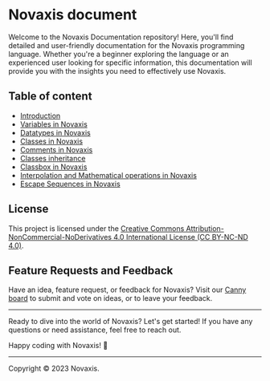 # Novaxis document

Welcome to the Novaxis Documentation repository! Here, you'll find detailed and user-friendly documentation for the Novaxis programming language. Whether you're a beginner exploring the language or an experienced user looking for specific information, this documentation will provide you with the insights you need to effectively use Novaxis.

## Table of content
- [Introduction](docs/document-001.md)
- [Variables in Novaxis](docs/document-002.md)
- [Datatypes in Novaxis](docs/document-003.md)
- [Classes in Novaxis](docs/document-004.md)
- [Comments in Novaxis](docs/document-005.md)
- [Classes inheritance](docs/document-006.md)
- [Classbox in Novaxis](docs/document-007.md)
- [Interpolation and Mathematical operations in Novaxis](docs/document-008.md)
- [Escape Sequences in Novaxis](docs/document-009.md)

## License

This project is licensed under the [Creative Commons Attribution-NonCommercial-NoDerivatives 4.0 International License (CC BY-NC-ND 4.0)](LICENSE).

## Feature Requests and Feedback

Have an idea, feature request, or feedback for Novaxis? Visit our [Canny board](https://novaxis-language.canny.io/novaxis) to submit and vote on ideas, or to leave your feedback.

---

Ready to dive into the world of Novaxis? Let's get started! If you have any questions or need assistance, feel free to reach out.

Happy coding with Novaxis! 🚀

---

Copyright © 2023 Novaxis.
